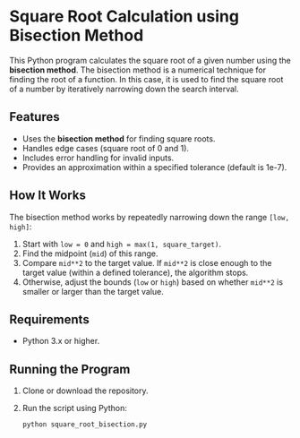 # Square Root Calculation using Bisection Method

This Python program calculates the square root of a given number using the **bisection method**. The bisection method is a numerical technique for finding the root of a function. In this case, it is used to find the square root of a number by iteratively narrowing down the search interval.

## Features
- Uses the **bisection method** for finding square roots.
- Handles edge cases (square root of 0 and 1).
- Includes error handling for invalid inputs.
- Provides an approximation within a specified tolerance (default is 1e-7).
  
## How It Works
The bisection method works by repeatedly narrowing down the range `[low, high]`:
1. Start with `low = 0` and `high = max(1, square_target)`.
2. Find the midpoint (`mid`) of this range.
3. Compare `mid**2` to the target value. If `mid**2` is close enough to the target value (within a defined tolerance), the algorithm stops.
4. Otherwise, adjust the bounds (`low` or `high`) based on whether `mid**2` is smaller or larger than the target value.

## Requirements
- Python 3.x or higher.

## Running the Program

1. Clone or download the repository.
2. Run the script using Python:

   ```bash
   python square_root_bisection.py
